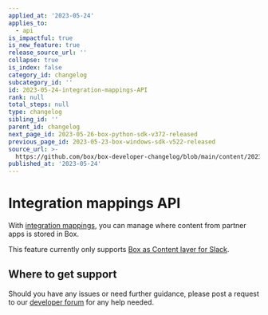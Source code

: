 ```yaml
---
applied_at: '2023-05-24'
applies_to:
  - api
is_impactful: true
is_new_feature: true
release_source_url: ''
collapse: true
is_index: false
category_id: changelog
subcategory_id: ''
id: 2023-05-24-integration-mappings-API
rank: null
total_steps: null
type: changelog
sibling_id: ''
parent_id: changelog
next_page_id: 2023-05-26-box-python-sdk-v372-released
previous_page_id: 2023-05-23-box-windows-sdk-v522-released
source_url: >-
  https://github.com/box/box-developer-changelog/blob/main/content/2023/05-24-integration-mappings-API.md
published_at: '2023-05-24'
---
```

# Integration mappings API

With [integration mappings][1], you can manage where content from partner apps is stored in Box.

This feature currently only supports [Box as Content layer for Slack][2].

## Where to get support

Should you have any issues or need further guidance, please post a request to
our [developer forum][3] for any help needed.

[1]: r://integration-mappings
[2]: https://support.box.com/hc/en-us/articles/4415585987859-Box-as-the-Content-Layer-for-Slack
[3]: https://support.box.com/hc/en-us/community/topics/360001932973-Platform-and-Developer-Forum